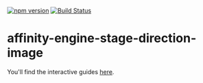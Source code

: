 [![npm version](https://badge.fury.io/js/affinity-engine-stage-direction-image.svg)](https://badge.fury.io/js/affinity-engine-stage-direction-image)
[![Build Status](https://travis-ci.org/affinity-engine/affinity-engine-stage-direction-image.svg?branch=master)](https://travis-ci.org/affinity-engine/affinity-engine-stage-direction-image)

# affinity-engine-stage-direction-image

You'll find the interactive guides [here](http://www.affinityengine.org/components/stage/directions/image).
